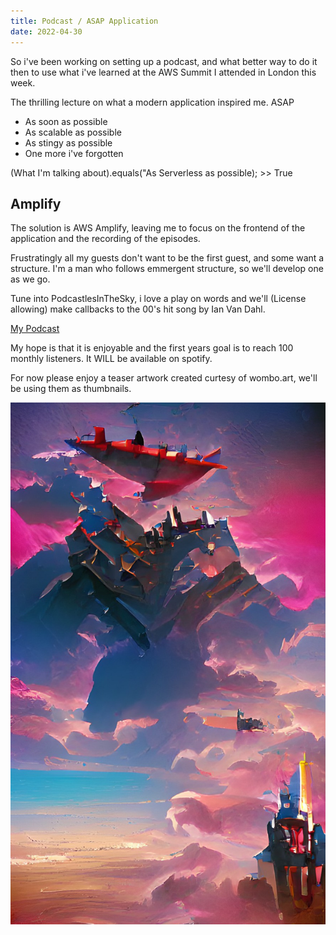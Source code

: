 ```yaml
---
title: Podcast / ASAP Application
date: 2022-04-30
---
```


So i've been working on setting up a podcast, and what better way to do it then to use what i've learned at the AWS Summit I attended in London this week.

The thrilling lecture on what a modern application inspired me. ASAP
- As soon as possible
- As scalable as possible
- As stingy as possible
- One more i've forgotten

\(What I'm talking about\).equals("As Serverless as possible); >> True

Amplify
-------------
The solution is AWS Amplify, leaving me to focus on the frontend of the application and the recording of the episodes.

Frustratingly all my guests don't want to be the first guest, and some want a structure.
I'm a man who follows emmergent structure, so we'll develop one as we go.


Tune into PodcastlesInTheSky, i love a play on words and we'll \(License allowing\) make callbacks to the 00's hit song by Ian Van Dahl.

[My Podcast](https://podcastlesinthesky.com)

My hope is that it is enjoyable and the first years goal is to reach 100 monthly listeners. It WILL be available on spotify.

For now please enjoy a teaser artwork created curtesy of wombo.art, we'll be using them as thumbnails.

![wombo art of castle in the sky 2](./podcastle2.jpg)
